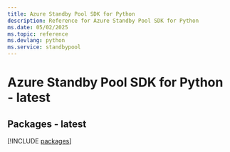 ```yaml
---
title: Azure Standby Pool SDK for Python
description: Reference for Azure Standby Pool SDK for Python
ms.date: 05/02/2025
ms.topic: reference
ms.devlang: python
ms.service: standbypool
---
```

# Azure Standby Pool SDK for Python - latest
## Packages - latest
[!INCLUDE [packages](standby-pool-index.md)]